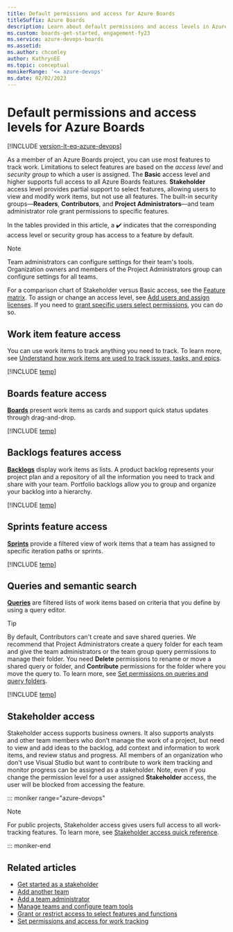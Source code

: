 ```yaml
---
title: Default permissions and access for Azure Boards
titleSuffix: Azure Boards 
description: Learn about default permissions and access levels in Azure Boards.  
ms.custom: boards-get-started, engagement-fy23
ms.service: azure-devops-boards
ms.assetid: 
ms.author: chcomley
author: KathrynEE
ms.topic: conceptual
monikerRange: '<= azure-devops'
ms.date: 02/02/2023
---
```


# Default permissions and access levels for Azure Boards 

[!INCLUDE [version-lt-eq-azure-devops](../../includes/version-lt-eq-azure-devops.md)]

As a member of an Azure Boards project, you can use most features to track work. Limitations to select features are based on the *access level* and *security group* to which a user is assigned. The **Basic** access level and higher supports full access to all Azure Boards features. **Stakeholder** access level provides partial support to select features, allowing users to view and modify work items, but not use all features. The built-in security groups&mdash;**Readers**, **Contributors**, and **Project Administrators**&mdash;and team administrator role grant permissions to specific features. 

In the tables provided in this article, a ✔️ indicates that the corresponding access level or security group has access to a feature by default. 

> [!NOTE]   
> Team administrators can configure settings for their team's tools. Organization owners and members of the Project Administrators group can configure settings for all teams. 

For a comparison chart of Stakeholder versus Basic access, see the [Feature matrix](https://azure.microsoft.com/services/devops/compare-features/). To assign or change an access level, see [Add users and assign licenses](../../organizations/accounts/add-organization-users.md). If you need to [grant specific users select permissions](../../organizations/security/request-changes-permissions.md), you can do so.

## Work item feature access

You can use work items to track anything you need to track. To learn more, see [Understand how work items are used to track issues, tasks, and epics](../work-items/about-work-items.md).

[!INCLUDE [temp](../../organizations/security/includes/boards-work-items.md)]

## Boards feature access

[**Boards**](../boards/kanban-quickstart.md) present work items as cards and support quick status updates through drag-and-drop. 

[!INCLUDE [temp](../../organizations/security/includes/boards-boards.md)]

## Backlogs features access

[**Backlogs**](../backlogs/create-your-backlog.md) display work items as lists. A product backlog represents your project plan and a repository of all the information you need to track and share with your team. Portfolio backlogs allow you to group and organize your backlog into a hierarchy.  

[!INCLUDE [temp](../../organizations/security/includes/boards-backlogs.md)]


## Sprints feature access

[**Sprints**](../sprints/assign-work-sprint.md) provide a filtered view of work items that a team has assigned to specific iteration paths or sprints. 

[!INCLUDE [temp](../../organizations/security/includes/boards-sprints.md)]

## Queries and semantic search

[**Queries**](../queries/view-run-query.md) are filtered lists of work items based on criteria that you define by using a query editor.  

> [!TIP]    
> By default, Contributors can't create and save shared queries. We recommend that Project Administrators create a query folder for each team and give the team administrators or the team group query permissions to manage their folder. You need **Delete** permissions to rename or move a shared query or folder, and **Contribute** permissions for the folder where you move the query to. To learn more, see [Set permissions on queries and query folders](../queries/set-query-permissions.md). 

[!INCLUDE [temp](../../organizations/security/includes/boards-queries.md)]


<a id="stakeholder-access"></a>

## Stakeholder access

Stakeholder access supports business owners. It also supports analysts and other team members who don't manage the work of a project, but need to view and add ideas to the backlog, add context and information to work items, and review status and progress. All members of an organization who don't use Visual Studio but want to contribute to work item tracking and monitor progress can be assigned as a stakeholder. Note, even if you change the permission level for a user assigned **Stakeholder** access, the user will be blocked from accessing the feature. 

::: moniker range="azure-devops"
> [!NOTE]   
> For public projects, Stakeholder access gives users full access to all work-tracking features. To learn more, see [Stakeholder access quick reference](../../organizations/security/stakeholder-access.md).

::: moniker-end

## Related articles 

- [Get started as a stakeholder](../../organizations/security/get-started-stakeholder.md)  
- [Add another team](../../organizations/settings/add-teams.md)  
- [Add a team administrator](../../organizations/settings/add-team-administrator.md)
- [Manage teams and configure team tools](../../organizations/settings/manage-teams.md)
- [Grant or restrict access to select features and functions](../../organizations/security/restrict-access.md)
- [Set permissions and access for work tracking](../../organizations/security/set-permissions-access-work-tracking.md) 


